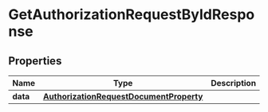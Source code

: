 

# GetAuthorizationRequestByIdResponse


## Properties

| Name | Type | Description | Notes |
|------------ | ------------- | ------------- | -------------|
|**data** | [**AuthorizationRequestDocumentProperty**](AuthorizationRequestDocumentProperty.md) |  |  [optional] |




